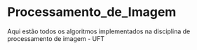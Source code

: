 # Processamento_de_Imagem
Aqui estão todos os algoritmos implementados na disciplina de processamento de imagem - UFT 
